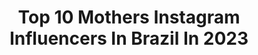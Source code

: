---
title: Top 10 Mothers Instagram Influencers In Brazil In 2023
description: >-
  Find top mothers Instagram influencers in Brazil in 2023. Most popular hashtags: #pub #makeup #tbt.
platform: Instagram
hits: 411
text_top: Identify the best Instagram influencers on inBeat.
text_bottom: inBeat has 411 Instagram influencers like this in Brazil for you to pitch.
profiles:
  - username: "helenacoelhooo"
    fullname: >-
      𝐇 𝐄 𝐋 𝐄 𝐍 𝐀  𝐂 𝐎 𝐄 𝐋 𝐇 𝐎
    bio: >-
      💄 Makeup | Fitness | Lifestyle | Motherhood 📍 Lisboa, Portugal 💌 lenacoelho.o@gmail.com
    location: "Brazil"
    followers: 620096
    engagement: 1287
    commentsToLikes: 0.295236
    id: ck0u0az0ut4qf0i19ylg3kdyp
    verified: false
    hashtags: "#lactacyd, #lactacydportugal, #higieneintima, #pub"
  - username: "rita_montenegro"
    fullname: >-
      Rita Montenegro
    bio: >-
      keep life simple. 💘 Storyteller • Lifestyle • Home Styling Mother 👶🏽 Vasco @casamor.home
    location: "Brazil"
    followers: 52395
    engagement: 586
    commentsToLikes: 0.201391
    id: ck5cde03hj08f0i11y2odg4q9
    verified: false
    hashtags: "#pub, #foreoportugal, #giveaway, #casamor"
  - username: "vejotaaa"
    fullname: >-
      𝑽𝖊𝖏𝖔𝖙𝖆🐲
    bio: >-
      DJ 🦠 fashion designer 🦠 Trendsetter 🦠 MOTHERFUCKIN’ HOUSE 🏠 | NATAL/RN🌴☀️ Contratos/Parcerias por direct 💌
    location: "Brazil"
    followers: 10293
    engagement: 1567
    commentsToLikes: 0.077991
    id: ckf5sg3ywfge00j23exfd5d4n
    verified: false
    hashtags: "#pride, #makeupartist, #eboy, #dogsofinstagram"
  - username: "isaldanha"
    fullname: >-
      Isabel Saldanha
    bio: >-
      Isabel Saldanha Writer, Photographer & Traveller Mother of 👧🏼👧🏼 🍷Wine lover 📚 Book addicted 🌎Compulsive traveller | in ✍🏻 writing a Book
    location: "Brazil"
    followers: 72748
    engagement: 222
    commentsToLikes: 0.062688
    id: ck55p9qrza4250i112oryci6b
    verified: false
    hashtags: "#praticaodesapego, #photography, #words, #ac"
  - username: "doubletrouble_bd"
    fullname: >-
      Bruno & Diego
    bio: >-
      • Almost twin brothers from almost twin mothers • 🖤 & support small shops 📍PNW ✉️ DM for collabs/BR 👩‍💻 Account ran by Diego’s mom: @cynnsh
    location: "Brazil"
    followers: 4790
    engagement: 1288
    commentsToLikes: 0.087285
    id: ck5hctflbjvp70i11t8d52cyl
    verified: false
    hashtags: "#blackouttuesday, #goodoldtimes, #frontyardfourth"
  - username: "carolinactoledo"
    fullname: >-
      Carolina Toledo
    bio: >-
      • Mother of 👦🏻👦🏻 • Married💍 • Fashion👗 and photo 📷 lover • 📩 carol@caroltoledo.com.br
    location: "Brazil"
    followers: 88700
    engagement: 125
    commentsToLikes: 0.054593
    id: ck0tyq3wbnqo80i19th5o3rcq
    verified: false
    hashtags: "#adv, #tbt, #friendship, #adotem"
  - username: "carolinajardim_"
    fullname: >-
      Isaurinha Jardim
    bio: >-
      🙋🏼 Mother 👩🏼‍💻 carolinaljardim@gmail.com
    location: "Brazil"
    followers: 40429
    engagement: 453
    commentsToLikes: 0.018164
    id: ck5c2wlk8y4w10i11i96sxf66
    verified: true
    hashtags: "#ajudaosistemaimunitario, #pub, #aptababy, #parceria"
  - username: "topdicasdeviagem"
    fullname: >-
      Top Dicas de Viagem
    bio: >-
      By Sofia Stegle⠀ Falamos de viagens e um pouco de tudo mais Motherhood, Mãe do Theo e do Noah 🤰 Lifestyle ⠀⠀⠀⠀⠀⠀ ⠀⠀ ⠀⠀⠀⠀⠀ #topdicasdeviagem
    location: "Brazil"
    followers: 34063
    engagement: 67
    commentsToLikes: 0.083499
    id: ck0w6d6y180rl0i196g7jghyc
    verified: false
    hashtags: "#topdicasdeviagem, #clubmedriodaspedras, #tbt, #angradosreis"
  - username: "briennda"
    fullname: >-
      Brenda
    bio: >-
      Oi 🙋🏻‍♀️ bem vindo(a) ao 1% da minha vida Challenge | Makeup Tutorial 🎨 Girl mother @annalizbb 💓
    location: "Brazil"
    followers: 18124
    engagement: 66
    commentsToLikes: 0.072411
    id: ck0ty8g55lwix0i19jewp44ij
    verified: false
    hashtags: "#parabenschallenge, #challengemakeup, #tutorialmakeup, #maquiagem"
  - username: "marinadnery"
    fullname: >-
      Marina Nery
    bio: >-
      Baiana, from Brasil. 🖤 📍São Paulo - @megamodelbrasil Mother agency @canvasmgt
    location: "Brazil"
    followers: 47915
    engagement: 236
    commentsToLikes: 0.030853
    id: ck15pub5cznuf0i19gl5apxfd
    verified: true
    hashtags: "#blackartmatters, #salvador, #akbgrl"
---